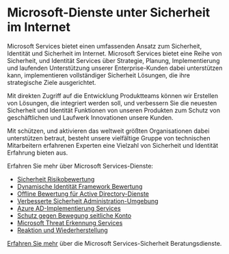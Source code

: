 <properties
   pageTitle="Microsoft-Dienste unter Sicherheit im Internet | Microsoft Azure"
   description="Der Artikel enthält eine Einleitung zur Microsoft Dienstleistungen im Zusammenhang mit Sicherheit im Internet und wie Sie weitere Informationen zu diesen Diensten erhalten."
   services="security"
   documentationCenter="na"
   authors="TomShinder"
   manager="StevenPo"
   editor="TomSh"/>

<tags
   ms.service="security"
   ms.devlang="na"
   ms.topic="article"
   ms.tgt_pltfrm="na"
   ms.workload="na"
   ms.date="10/25/2016"
   ms.author="yurid"/>

# <a name="microsoft-services-in-cybersecurity"></a>Microsoft-Dienste unter Sicherheit im Internet

Microsoft Services bietet einen umfassenden Ansatz zum Sicherheit, Identität und Sicherheit im Internet. Microsoft Services bietet eine Reihe von Sicherheit, und Identität Services über Strategie, Planung, Implementierung und laufenden Unterstützung unserer Enterprise-Kunden dabei unterstützen kann, implementieren vollständiger Sicherheit Lösungen, die ihre strategische Ziele ausgerichtet.

Mit direkten Zugriff auf die Entwicklung Produktteams können wir Erstellen von Lösungen, die integriert werden soll, und verbessern Sie die neuesten Sicherheit und Identität Funktionen von unseren Produkten zum Schutz von geschäftlichen und Laufwerk Innovationen unsere Kunden.

Mit schützen, und aktivieren das weltweit größten Organisationen dabei unterstützen betraut, besteht unsere vielfältige Gruppe von technischen Mitarbeitern erfahrenen Experten eine Vielzahl von Sicherheit und Identität Erfahrung bieten aus.

Erfahren Sie mehr über Microsoft Services-Dienste:

- [Sicherheit Risikobewertung](http://download.microsoft.com/download/5/1/6/516F59A7-91EE-4463-8612-C85FD3BEBDC7/microsoft-security-risk-assessment-solution-brief.pdf)
- [Dynamische Identität Framework Bewertung](http://download.microsoft.com/download/0/7/F/07FA8BFC-17D5-4F55-AD4F-3A987A7324AA/dynamic-identity-framework-identity-assessment-datasheet.pdf)
- [Offline Bewertung für Active Directory-Dienste](http://download.microsoft.com/download/5/1/6/516F59A7-91EE-4463-8612-C85FD3BEBDC7/offline-assessment-for-active-directory-security-datasheet.pdf)
- [Verbesserte Sicherheit Administration-Umgebung](http://download.microsoft.com/download/5/1/6/516F59A7-91EE-4463-8612-C85FD3BEBDC7/enhanced-security-administrative-environment-solution-brief.pdf)
- [Azure AD-Implementierung Services](http://download.microsoft.com/download/0/7/F/07FA8BFC-17D5-4F55-AD4F-3A987A7324AA/azure-active-directory-implementation-services-solution-brief.pdf)
- [Schutz gegen Bewegung seitliche Konto](http://download.microsoft.com/download/5/1/6/516F59A7-91EE-4463-8612-C85FD3BEBDC7/pop-securing-lateral-account-movement.pdf)
- [Microsoft Threat Erkennung Services](http://download.microsoft.com/download/5/1/6/516F59A7-91EE-4463-8612-C85FD3BEBDC7/microsoft-threat-detection-services-solution-brief.pdf)
- [Reaktion und Wiederherstellung](http://download.microsoft.com/download/5/1/6/516F59A7-91EE-4463-8612-C85FD3BEBDC7/microsoft-incident-response-and-recovery-process-brief.pdf)

[Erfahren Sie mehr](https://aka.ms/cyberserv) über die Microsoft Services-Sicherheit Beratungsdienste.
